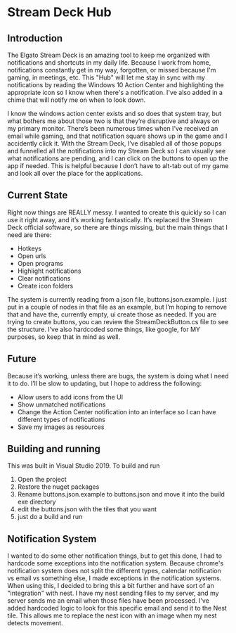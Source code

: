 # Stream Deck Hub

## Introduction
The Elgato Stream Deck is an amazing tool to keep me organized with notifications and shortcuts in my daily life. Because I work from home, notifications constantly get in my way, forgotten, or missed because I'm gaming, in meetings, etc. This "Hub" will let me stay in sync with my notifications by reading the Windows 10 Action Center and highlighting the appropriate icon so I know when there's a notification. I've also added in a chime that will notify me on when to look down. 

I know the windows action center exists and so does that system tray, but what bothers me about those two is that they’re disruptive and always on my primary monitor. There’s been numerous times when I’ve received an email while gaming, and that notification square shows up in the game and I accidently click it. With the Stream Deck, I’ve disabled all of those popups and funnelled all the notifications into my Stream Deck so I can visually see what notifications are pending, and I can click on the buttons to open up the app if needed. This is helpful because I don’t have to alt-tab out of my game and look all over the place for the applications.

## Current State
Right now things are REALLY messy. I wanted to create this quickly so I can use it right away, and it’s working fantastically. It’s replaced the Stream Deck official software, so there are things missing, but the main things that I need are there:

- Hotkeys
- Open urls
- Open programs
- Highlight notifications
- Clear notifications
- Create icon folders

The system is currently reading from a json file, buttons.json.example. I just put in a couple of nodes in that file as an example, but I’m hoping to remove that and have the, currently empty, ui create those as needed. If you are trying to create buttons, you can review the StreamDeckButton.cs file to see the structure. I’ve also hardcoded some things, like google, for MY purposes, so keep that in mind as well. 

## Future
Because it’s working, unless there are bugs, the system is doing what I need it to do. I’ll be slow to updating, but I hope to address the following:

- Allow users to add icons from the UI
- Show unmatched notifications
- Change the Action Center notification into an interface so I can have different types of notifications
- Save my images as resources

## Building and running
This was built in Visual Studio 2019. To build and run
1. Open the project
2. Restore the nuget packages
3. Rename buttons.json.example to buttons.json and move it into the build exe directory
4. edit the buttons.json with the tiles that you want
5. just do a build and run

## Notification System
I wanted to do some other notification things, but to get this done, I had to hardcode some exceptions into the notification system. Because chrome's notification system does not split the different types, calendar notification vs email vs something else, I made exceptions in the notification systems. When using this, I decided to bring this a bit further and have sort of an "integration" with nest. I have my nest sending files to my server, and my server sends me an email when those files have been processed. I've added hardcoded logic to look for this specific email and send it to the Nest tile. This allows me to replace the nest icon with an image when my nest detects movement. 
